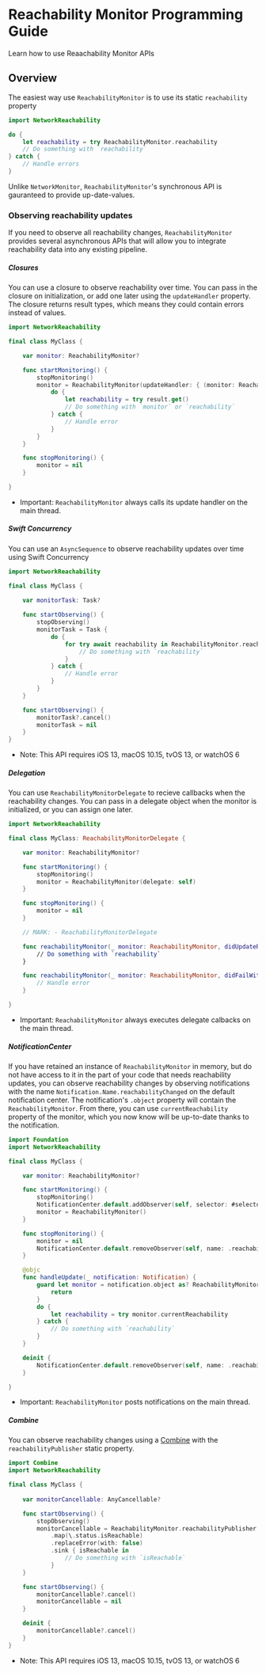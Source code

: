 # Reachability Monitor Programming Guide

Learn how to use Reaachability Monitor APIs

## Overview

The easiest way use ``ReachabilityMonitor`` is to use its static `reachability` property

```swift
import NetworkReachability

do {
    let reachability = try ReachabilityMonitor.reachability
    // Do something with `reachability`
} catch {
    // Handle errors
}
```

Unlike ``NetworkMonitor``, ``ReachabilityMonitor``'s synchronous API is gauranteed to provide up-date-values. 

### Observing reachability updates

If you need to observe all reachability changes, ``ReachabilityMonitor`` provides several asynchronous APIs that will allow you to integrate reachability data into any existing pipeline.

##### Closures

You can use a closure to observe reachability over time. You can pass in the closure on initialization, or add one later using the `updateHandler` property. The closure returns result types, which means they could contain errors instead of values.

```swift
import NetworkReachability

final class MyClass {

    var monitor: ReachabilityMonitor?

    func startMonitoring() {
        stopMonitoring()
        monitor = ReachabilityMonitor(updateHandler: { (monitor: ReachabilityMonitor, result: ReachabilityMonitor.Result) in
            do {
                let reachability = try result.get()
                // Do something with `monitor` or `reachability`
            } catch {
                // Handle error
            }
        }
    }

    func stopMonitoring() {
        monitor = nil
    }

}
```

- Important: ``ReachabilityMonitor`` always calls its update handler on the main thread.

##### Swift Concurrency

You can use an `AsyncSequence` to observe reachability updates over time using Swift Concurrency

```swift
import NetworkReachability

final class MyClass {
    
    var monitorTask: Task?

    func startObserving() {
        stopObserving()
        monitorTask = Task {
            do {
                for try await reachability in ReachabilityMonitor.reachabilityMonitorUpdates {
                    // Do something with `reachability`
                }
            } catch {
                // Handle error
            }
        }
    }

    func startObserving() {
        monitorTask?.cancel()
        monitorTask = nil
    }
}
```

- Note: This API requires iOS 13, macOS 10.15, tvOS 13, or watchOS 6

##### Delegation

You can use ``ReachabilityMonitorDelegate`` to recieve callbacks when the reachability changes. You can pass in a delegate object when the monitor is initialized, or you can assign one later.

```swift
import NetworkReachability

final class MyClass: ReachabilityMonitorDelegate {

    var monitor: ReachabilityMonitor?

    func startMonitoring() {
        stopMonitoring()
        monitor = ReachabilityMonitor(delegate: self)
    }

    func stopMonitoring() {
        monitor = nil
    }

    // MARK: - ReachabilityMonitorDelegate

    func reachabilityMonitor(_ monitor: ReachabilityMonitor, didUpdateReachability reachability: Reachability)
        // Do something with `reachability`
    }

    func reachabilityMonitor(_ monitor: ReachabilityMonitor, didFailWithError error: Error) {
        // Handle error
    }

}
```

- Important: ``ReachabilityMonitor`` always executes delegate calbacks on the main thread.

##### NotificationCenter

If you have retained an instance of ``ReachabilityMonitor`` in memory, but do not have access to it in the part of your code that needs reachability updates, you can 
observe reachability changes by observing notifications with the name `Notification.Name.reachabilityChanged` on the default notification center. The notification's `.object` property will contain the ``ReachabilityMonitor``. From there, you can use `currentReachability` property of the monitor, which you now know will be up-to-date thanks to the notification.

```swift
import Foundation
import NetworkReachability

final class MyClass {

    var monitor: ReachabilityMonitor?

    func startMonitoring() {
        stopMonitoring()
        NotificationCenter.default.addObserver(self, selector: #selector(handleUpdate:), name: .reachabilityhChanged)
        monitor = ReachabilityMonitor()
    }

    func stopMonitoring() {
        monitor = nil
        NotificationCenter.default.removeObserver(self, name: .reachabilityChanged)
    }

    @objc
    func handleUpdate(_ notification: Notification) {
        guard let monitor = notification.object as? ReachabilityMonitor else {
            return
        }
        do {
            let reachability = try monitor.currentReachability
        } catch {
            // Do something with `reachability`
        }
    }

    deinit {
        NotificationCenter.default.removeObserver(self, name: .reachabilityChanged)
    }

}
```

- Important: ``ReachabilityMonitor`` posts notifications on the main thread.

##### Combine

You can observe reachability changes using a [Combine](https://developer.apple.com/documentation/combine) with the `reachabilityPublisher` static property.

```swift
import Combine
import NetworkReachability

final class MyClass {
    
    var monitorCancellable: AnyCancellable?

    func startObserving() {
        stopObserving()
        monitorCancellable = ReachabilityMonitor.reachabilityPublisher
            .map(\.status.isReachable)
            .replaceError(with: false)
            .sink { isReachable in
                // Do something with `isReachable`
            }
    }

    func startObserving() {
        monitorCancellable?.cancel()
        monitorCancellable = nil
    }

    deinit {
        monitorCancellable?.cancel()
    }
}
```

- Note: This API requires iOS 13, macOS 10.15, tvOS 13, or watchOS 6
